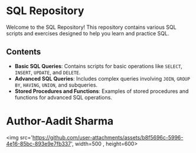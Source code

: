 # SQL Repository

Welcome to the SQL Repository! This repository contains various SQL scripts and exercises designed to help you learn and practice SQL.

## Contents

- **Basic SQL Queries**: Contains scripts for basic operations like `SELECT`, `INSERT`, `UPDATE`, and `DELETE`.
- **Advanced SQL Queries**: Includes complex queries involving `JOIN`, `GROUP BY`, `HAVING`, `UNION`, and subqueries.
- **Stored Procedures and Functions**: Examples of stored procedures and functions for advanced SQL operations.

<h1>Author-Aadit Sharma</h1>

<img src='https://github.com/user-attachments/assets/b8f5696c-5996-4e16-85bc-893e9e7fb337', width=500 , height=600>
